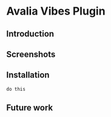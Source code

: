 # Avalia Vibes Plugin

## Introduction

## Screenshots

## Installation

```
do this
```

## Future work